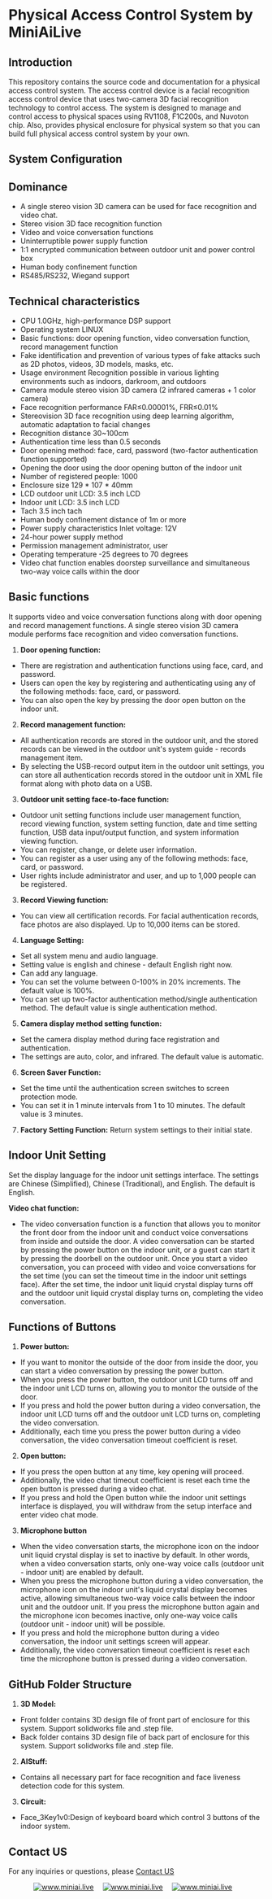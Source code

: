 # Physical Access Control System by MiniAiLive

## Introduction

This repository contains the source code and documentation for a physical access control system. The access control device is a facial recognition access control device that uses two-camera 3D facial recognition technology to control access. The system is designed to manage and control access to physical spaces using RV1108, F1C200s, and Nuvoton chip. Also, provides physical enclosure for physical system so that you can build full physical access control system by your own.

## System Configuration
<!-- <img src="https://github.com/MiniAiLive/MiniAI-Physical-Access-Control-System/blob/main/Assets/Picture1.png" alt="Test1" width="650" /> -->

## Dominance
- A single stereo vision 3D camera can be used for face recognition and video chat.
- Stereo vision 3D face recognition function
- Video and voice conversation functions
- Uninterruptible power supply function
- 1:1 encrypted communication between outdoor unit and power control box
- Human body confinement function
- RS485/RS232, Wiegand support

## Technical characteristics

- CPU 1.0GHz, high-performance DSP support
- Operating system LINUX
- Basic functions: door opening function, video conversation function, record management function
- Fake identification and prevention of various types of fake attacks such as 2D photos, videos, 3D models, masks, etc.
- Usage environment Recognition possible in various lighting environments such as indoors, darkroom, and outdoors
- Camera module stereo vision 3D camera (2 infrared cameras + 1 color camera)
- Face recognition performance FAR≤0.00001%, FRR≤0.01%
- Stereovision 3D face recognition using deep learning algorithm, automatic adaptation to facial changes
- Recognition distance 30~100cm
- Authentication time less than 0.5 seconds
- Door opening method: face, card, password (two-factor authentication function supported)
- Opening the door using the door opening button of the indoor unit
- Number of registered people: 1000
- Enclosure size 129 * 107 * 40mm
- LCD outdoor unit LCD: 3.5 inch LCD
- Indoor unit LCD: 3.5 inch LCD
- Tach 3.5 inch tach
- Human body confinement distance of 1m or more
- Power supply characteristics Inlet voltage: 12V
- 24-hour power supply method
- Permission management administrator, user
- Operating temperature -25 degrees to 70 degrees
- Video chat function enables doorstep surveillance and simultaneous two-way voice calls within the door

## Basic functions

It supports video and voice conversation functions along with door opening and record management functions.
A single stereo vision 3D camera module performs face recognition and video conversation functions.

1. **Door opening function:**
- There are registration and authentication functions using face, card, and password.
- Users can open the key by registering and authenticating using any of the following methods: face, card, or password.
- You can also open the key by pressing the door open button on the indoor unit.
2. **Record management function:**
- All authentication records are stored in the outdoor unit, and the stored records can be viewed in the outdoor unit's system guide - records management item.
- By selecting the USB-record output item in the outdoor unit settings, you can store all authentication records stored in the outdoor unit in XML file format along with photo data on a USB.
3. **Outdoor unit setting face-to-face function:**
- Outdoor unit setting functions include user management function, record viewing function, system setting function, date and time setting function, USB data input/output function, and system information viewing function.
- You can register, change, or delete user information.
- You can register as a user using any of the following methods: face, card, or password.
- User rights include administrator and user, and up to 1,000 people can be registered.
3. **Record Viewing function:**
- You can view all certification records. For facial authentication records, face photos are also displayed.
Up to 10,000 items can be stored.
4. **Language Setting:**
- Set all system menu and audio language.
- Setting value is english and chinese - default English right now.
- Can add any language.
- You can set the volume between 0-100% in 20% increments. The default value is 100%.
- You can set up two-factor authentication method/single authentication method. The default value is single authentication method.
5. **Camera display method setting function:**
- Set the camera display method during face registration and authentication.
- The settings are auto, color, and infrared. The default value is automatic.
6. **Screen Saver Function:**
- Set the time until the authentication screen switches to screen protection mode.
- You can set it in 1 minute intervals from 1 to 10 minutes. The default value is 3 minutes.
7. **Factory Setting Function:**
Return system settings to their initial state.

## Indoor Unit Setting
Set the display language for the indoor unit settings interface.
The settings are Chinese (Simplified), Chinese (Traditional), and English. The default is English.

**Video chat function:**
- The video conversation function is a function that allows you to monitor the front door from the indoor unit and conduct voice conversations from inside and outside the door. A video conversation can be started by pressing the power button on the indoor unit, or a guest can start it by pressing the doorbell on the outdoor unit.
Once you start a video conversation, you can proceed with video and voice conversations for the set time (you can set the timeout time in the indoor unit settings face). After the set time, the indoor unit liquid crystal display turns off and the outdoor unit liquid crystal display turns on, completing the video conversation.

## Functions of Buttons
1. **Power button:**
- If you want to monitor the outside of the door from inside the door, you can start a video conversation by pressing the power button.
- When you press the power button, the outdoor unit LCD turns off and the indoor unit LCD turns on, allowing you to monitor the outside of the door.
- If you press and hold the power button during a video conversation, the indoor unit LCD turns off and the outdoor unit LCD turns on, completing the video conversation.
- Additionally, each time you press the power button during a video conversation, the video conversation timeout coefficient is reset.
2. **Open button:**
- If you press the open button at any time, key opening will proceed.
- Additionally, the video chat timeout coefficient is reset each time the open button is pressed during a video chat.
- If you press and hold the Open button while the indoor unit settings interface is displayed, you will withdraw from the setup interface and enter video chat mode.
3. **Microphone button**
- When the video conversation starts, the microphone icon on the indoor unit liquid crystal display is set to inactive by default. In other words, when a video conversation starts, only one-way voice calls (outdoor unit - indoor unit) are enabled by default.
- When you press the microphone button during a video conversation, the microphone icon on the indoor unit's liquid crystal display becomes active, allowing simultaneous two-way voice calls between the indoor unit and the outdoor unit. If you press the microphone button again and the microphone icon becomes inactive, only one-way voice calls (outdoor unit - indoor unit) will be possible.
- If you press and hold the microphone button during a video conversation, the indoor unit settings screen will appear.
- Additionally, the video conversation timeout coefficient is reset each time the microphone button is pressed during a video conversation.

## GitHub Folder Structure
1. **3D Model:**
- Front folder contains 3D design file of front part of enclosure for this system. Support solidworks file and .step file.
- Back folder contains 3D design file of back part of enclosure for this system. Support solidworks file and .step file.
2. **AIStuff:**
- Contains all necessary part for face recognition and face liveness detection code for this system.
3. **Circuit:**
- Face_3Key1v0:Design of keyboard board which control 3 buttons of the indoor system.


## Contact US
For any inquiries or questions, please [Contact US](https://www.miniai.live/contact/)

<p align="center">
<a target="_blank" href="https://t.me/Contact_MiniAiLive"><img src="https://img.shields.io/badge/telegram-@MiniAiLive-blue.svg?logo=telegram" alt="www.miniai.live"></a>&emsp;
<a target="_blank" href="https://wa.me/+19162702374"><img src="https://img.shields.io/badge/whatsapp-MiniAiLive-blue.svg?logo=whatsapp" alt="www.miniai.live"></a>&emsp;
<a target="_blank" href="https://join.skype.com/invite/ltQEVDmVddTe"><img src="https://img.shields.io/badge/skype-MiniAiLive-blue.svg?logo=skype" alt="www.miniai.live"></a>&emsp;
</p>
